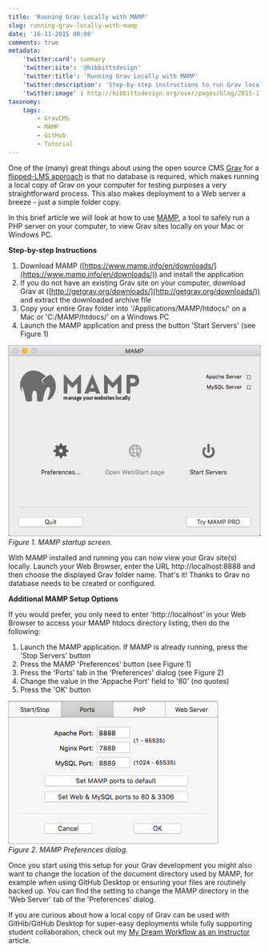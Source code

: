 ```yaml
---
title: 'Running Grav Locally with MAMP'
slug: running-grav-locally-with-mamp
date: '16-11-2015 00:00'
comments: true
metadata:
    'twitter:card': summary
    'twitter:site': '@hibbittsdesign'
    'twitter:title': 'Running Grav Locally with MAMP'
    'twitter:description': 'Step-by-step instructions to run Grav locally on your Mac or Windows PC.'
    'twitter:image' : http://hibbittsdesign.org/user/pages/blog/2015-11-16-running-grav-locally-with-mamp/MAMP.png
taxonomy:
    tags:
        - GravCMS
        - MAMP
        - GitHub
        - Tutorial
---
```


One of the (many) great things about using the open source CMS [Grav](http://getgrav.org) for a [flipped-LMS approach](http://hibbittsdesign.org/blog/redefining-a-flipped-lms-approach) is that no database is required, which makes running a local copy of Grav on your computer for testing purposes a very straightforward process. This also makes deployment to a Web server a breeze - just a simple folder copy.

In this brief article we will look at how to use [MAMP](https://www.mamp.info/en/), a tool to safely run a PHP server on your computer, to view Grav sites locally on your Mac or Windows PC.

**Step-by-step Instructions**

1. Download MAMP ([https://www.mamp.info/en/downloads/](https://www.mamp.info/en/downloads/)) and install the application
2. If you do not have an existing Grav site on your computer, download Grav at ([http://getgrav.org/downloads/](http://getgrav.org/downloads/)) and extract the downloaded archive file
3. Copy your entire Grav folder into '/Applications/MAMP/htdocs/' on a Mac or 'C:/MAMP/htdocs/' on a Windows PC
4. Launch the MAMP application and press the button 'Start Servers' (see Figure 1)

![MAMP Welcome Screen](../2015-11-16-running-grav-locally-with-mamp/MAMP.png)  
_Figure 1. MAMP startup screen._

With MAMP installed and running you can now view your Grav site(s) locally. Launch your Web Browser,  enter the URL http://localhost:8888 and then choose the displayed Grav folder name. That's it! Thanks to Grav no database needs to be created or configured.  

**Additional MAMP Setup Options**

If you would prefer, you only need to enter ‘http://localhost’ in your Web Browser to access your MAMP htdocs directory listing, then do the following:

1. Launch the MAMP application. If MAMP is already running, press the 'Stop Servers' button
2. Press the MAMP 'Preferences' button (see Figure 1)
3. Press the 'Ports' tab in the 'Preferences' dialog (see Figure 2)
4. Change the value in the 'Appache Port' field to '80' (no quotes)
5. Press the 'OK' button  

![MAMP Preferences Dialog](../2015-11-16-running-grav-locally-with-mamp/MAMP-preferences.png)  
_Figure 2. MAMP Preferences dialog._

Once you start using this setup for your Grav development you might also want to change the location of the document directory used by MAMP, for example when using GitHub Desktop or ensuring your files are routinely backed up. You can find the setting to change the MAMP  directory in the 'Web Server' tab of the 'Preferences' dialog.

If you are curious about how a local copy of Grav can be used with GitHib/GitHub Desktop for super-easy deployments while fully supporting student collaboration, check out my [My Dream Workflow as an Instructor](../my-dream-workflow-as-an-instructor) article.

